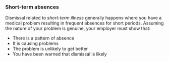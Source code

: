 ###  Short-term absences

Dismissal related to _short-term illness_ generally happens where you have a
medical problem resulting in frequent absences for short periods. Assuming the
nature of your problem is genuine, your employer must show that:

  * There is a pattern of absence 
  * It is causing problems 
  * The problem is unlikely to get better 
  * You have been warned that dismissal is likely 
